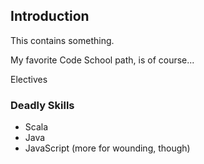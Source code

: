 ## Introduction

This contains something. 

My favorite Code School path, is of course...

Electives

### Deadly Skills

* Scala
* Java
* JavaScript (more for wounding, though)